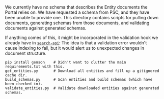 We currently have no schema that describes the Entity documents the Portal relies on.
We have requested a schema from PSC, and they have been unable to provide one.
This directory contains scripts for pulling down documents,
generating schemas from those documents,
and validating documents against generated schemas.

If anything comes of this,
it might be incorporated in the validation hook we already have in
[`search-api`](https://github.com/hubmapconsortium/search-api/pull/564):
The idea is that a validation error wouldn't cause indexing to fail,
but it would alert us to unexpected changes in document structure.

```
pip install genson    # Didn't want to clutter the main requirements.txt with this.
get_entities.py       # Download all entities and fill up a gitignored cache dir.
build_schemas.py      # Scan entities and build schemas (which have been checked in).
validate_entities.py  # Validate downloaded entities against generated schemas.
```